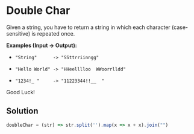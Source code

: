 # Double Char

Given a string, you have to return a string in which each character (case-sensitive) is repeated once.

**Examples (Input -> Output):**

* `"String"      -> "SSttrriinngg"`

* `"Hello World" -> "HHeelllloo  WWoorrlldd"`

* `"1234!_ "     -> "11223344!!__  "`

Good Luck!

## Solution

```javascript
doubleChar = (str) => str.split('').map(x => x + x).join("")
```